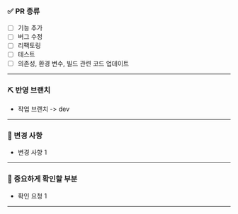 ### ✅ PR 종류

- [ ] 기능 추가
- [ ] 버그 수정
- [ ] 리팩토링
- [ ] 테스트
- [ ] 의존성, 환경 변수, 빌드 관련 코드 업데이트

--- 

### ⛏ 반영 브랜치

- 작업 브랜치 -> dev

---

### 📑 변경 사항

- 변경 사항 1

---

### 👀 중요하게 확인할 부분

- 확인 요청 1

---
